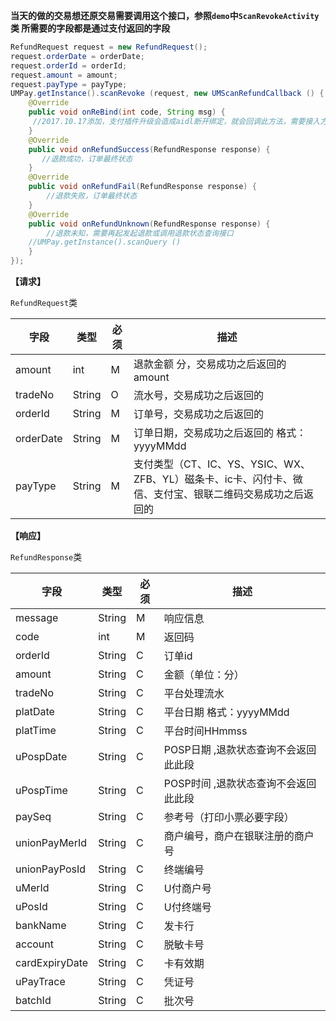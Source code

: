 **当天的做的交易想还原交易需要调用这个接口，参照`demo`中`ScanRevokeActivity`类
所需要的字段都是通过支付返回的字段**


```java
RefundRequest request = new RefundRequest();
request.orderDate = orderDate;
request.orderId = orderId;
request.amount = amount;
request.payType = payType;
UMPay.getInstance().scanRevoke (request, new UMScanRefundCallback () {
	@Override
	public void onReBind(int code, String msg) {
	 //2017.10.17添加，支付插件升级会造成aidl断开绑定，就会回调此方法，需要接入方按照demo重新绑定即可
	}
    @Override
    public void onRefundSuccess(RefundResponse response) {
       //退款成功，订单最终状态
    }
    @Override
    public void onRefundFail(RefundResponse response) {
        //退款失败，订单最终状态
    }
    @Override
    public void onRefundUnknown(RefundResponse response) {
        //退款未知，需要再起发起退款或调用退款状态查询接口
	//UMPay.getInstance().scanQuery ()
    }
});

```


**【请求】**

`RefundRequest`类

| 字段  | 类型  | 必须  | 描述  |
| ------------ | ------------ | ------------ | ------------ |
| amount  | int  | M  | 退款金额 分，交易成功之后返回的amount  |
| tradeNo  | String  |  O | 流水号，交易成功之后返回的  |
| orderId  | String  | M  | 订单号，交易成功之后返回的  |
| orderDate  | String  | M  | 订单日期，交易成功之后返回的 格式：yyyyMMdd  |
| payType  | String  | M  | 支付类型（CT、IC、YS、YSIC、WX、ZFB、YL）磁条卡、ic卡、闪付卡、微信、支付宝、银联二维码交易成功之后返回的  |


**【响应】**

`RefundResponse`类


| 字段  | 类型  | 必须  | 描述  |
| ------------ | ------------ | ------------ | ------------ |
| message  | String  | M  | 响应信息  |
| code  | int  | M  | 返回码  |
| orderId  | String  | C  | 订单id  |
| amount  | String  | C  | 金额（单位：分）  |
| tradeNo  | String  | C  | 平台处理流水  |
| platDate  | String  | C  | 平台日期 格式：yyyyMMdd  |
| platTime  | String  | C  | 平台时间HHmmss  |
| uPospDate  | String  | C  | POSP日期 ,退款状态查询不会返回此此段  |
| uPospTime  | String  |  C | POSP时间 ,退款状态查询不会返回此此段  |
| paySeq  | String  | C  | 参考号（打印小票必要字段）  |
| unionPayMerId  | String  | C  | 商户编号，商户在银联注册的商户号  |
| unionPayPosId  | String  |  C | 终端编号  |
| uMerId  | String  | C  | U付商户号  |
| uPosId  | String  | C  | U付终端号  |
| bankName  | String  | C  | 发卡行  |
| account  | String  | C  | 脱敏卡号  |
| cardExpiryDate  | String  | C  | 卡有效期  |
| uPayTrace  | String  | C  | 凭证号  |
| batchId  | String  | C  | 批次号  |
